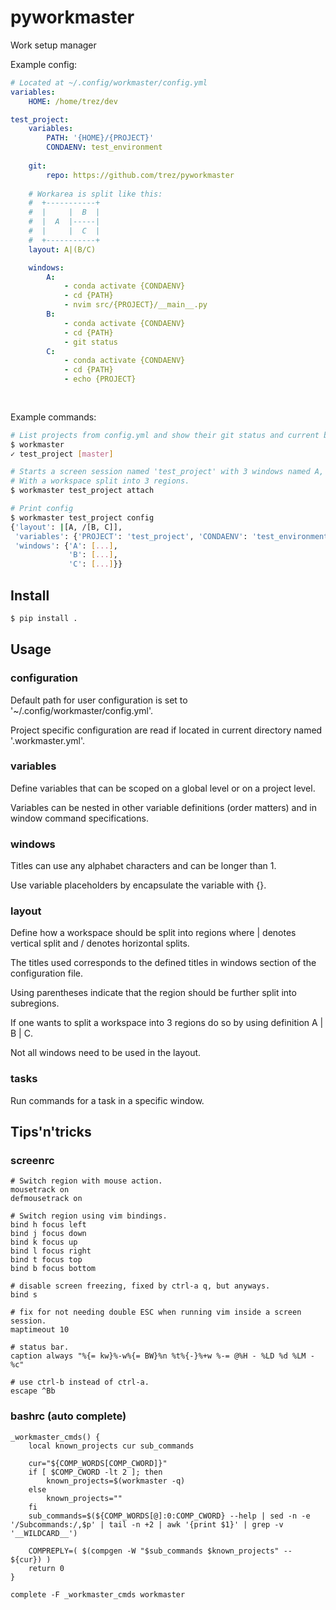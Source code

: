 # pyworkmaster
Work setup manager

Example config:
```yaml
# Located at ~/.config/workmaster/config.yml
variables:
    HOME: /home/trez/dev

test_project:
    variables:
        PATH: '{HOME}/{PROJECT}'
        CONDAENV: test_environment
        
    git:
        repo: https://github.com/trez/pyworkmaster
        
    # Workarea is split like this:
    #  +-----------+
    #  |     |  B  |
    #  |  A  |-----|
    #  |     |  C  |
    #  +-----------+
    layout: A|(B/C)

    windows:
        A:
            - conda activate {CONDAENV}
            - cd {PATH}
            - nvim src/{PROJECT}/__main__.py
        B:
            - conda activate {CONDAENV}
            - cd {PATH}
            - git status
        C:
            - conda activate {CONDAENV}
            - cd {PATH}
            - echo {PROJECT}
            
    
```

Example commands:
```bash
# List projects from config.yml and show their git status and current branch if possible.
$ workmaster
✓ test_project [master]

# Starts a screen session named 'test_project' with 3 windows named A, B and C.
# With a workspace split into 3 regions.
$ workmaster test_project attach

# Print config
$ workmaster test_project config
{'layout': |[A, /[B, C]],
 'variables': {'PROJECT': 'test_project', 'CONDAENV': 'test_environment'},
 'windows': {'A': [...],
             'B': [...],
             'C': [...]}}
```

## Install
```bash
$ pip install .
```

## Usage
### configuration
Default path for user configuration is set to '~/.config/workmaster/config.yml'.

Project specific configuration are read if located in current directory named '.workmaster.yml'.


### variables
Define variables that can be scoped on a global level or on a project level.

Variables can be nested in other variable definitions (order matters) and in window command specifications.

### windows
Titles can use any alphabet characters and can be longer than 1.

Use variable placeholders by encapsulate the variable with {}.

### layout
Define how a workspace should be split into regions where | denotes vertical split and / denotes horizontal splits.

The titles used corresponds to the defined titles in windows section of the configuration file.

Using parentheses indicate that the region should be further split into subregions.

If one wants to split a workspace into 3 regions do so by using definition A | B | C.

Not all windows need to be used in the layout.

### tasks
Run commands for a task in a specific window.

## Tips'n'tricks
### screenrc
```
# Switch region with mouse action.
mousetrack on
defmousetrack on

# Switch region using vim bindings.
bind h focus left
bind j focus down
bind k focus up
bind l focus right
bind t focus top
bind b focus bottom

# disable screen freezing, fixed by ctrl-a q, but anyways.
bind s 

# fix for not needing double ESC when running vim inside a screen session.
maptimeout 10

# status bar.
caption always "%{= kw}%-w%{= BW}%n %t%{-}%+w %-= @%H - %LD %d %LM - %c"

# use ctrl-b instead of ctrl-a.
escape ^Bb
```

### bashrc (auto complete)
```
_workmaster_cmds() {
    local known_projects cur sub_commands

    cur="${COMP_WORDS[COMP_CWORD]}"
    if [ $COMP_CWORD -lt 2 ]; then
        known_projects=$(workmaster -q)
    else
        known_projects=""
    fi
    sub_commands=$(${COMP_WORDS[@]:0:COMP_CWORD} --help | sed -n -e '/Subcommands:/,$p' | tail -n +2 | awk '{print $1}' | grep -v '__WILDCARD__')
    
    COMPREPLY=( $(compgen -W "$sub_commands $known_projects" -- ${cur}) )
    return 0
}

complete -F _workmaster_cmds workmaster
```
